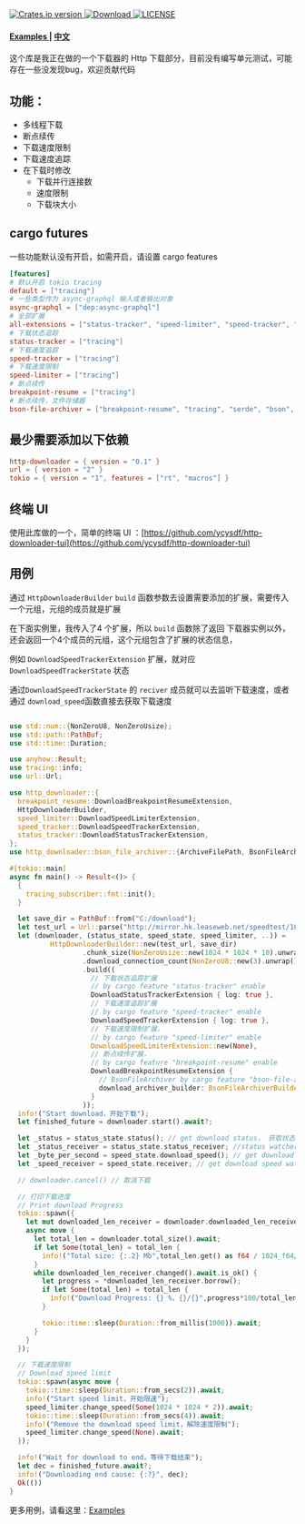 <div>
  <!-- Crates version -->
  <a href="https://crates.io/crates/http-downloader">
    <img src="https://shields.io/crates/v/http-downloader" alt="Crates.io version" />
  </a>
  <!-- Downloads -->
  <a href="https://crates.io/crates/http-downloader">
    <img src="https://shields.io/crates/d/http-downloader" alt="Download" />
  </a>
  <!-- Downloads -->
  <a href="https://github.com/ycysdf/http-downloader/blob/main/LICENSE">
    <img src="https://shields.io/crates/l/http-downloader" alt="LICENSE" />
  </a>
</div>


<div>
  <h4>
    <a href="https://github.com/ycysdf/http-downloader/blob/main/examples"> Examples </a>
    <span> | </span>
    <a href="https://github.com/ycysdf/http-downloader/blob/main/README.ZH.md"> 中文 </a>
  </h4>
</div>

这个库是我正在做的一个下载器的 Http 下载部分，目前没有编写单元测试，可能存在一些没发现bug，欢迎贡献代码

## 功能：

- 多线程下载
- 断点续传
- 下载速度限制
- 下载速度追踪
- 在下载时修改
  - 下载并行连接数
  - 速度限制
  - 下载块大小

## cargo futures

一些功能默认没有开启，如需开启，请设置 cargo features

```toml
[features]
# 默认开启 tokio tracing
default = ["tracing"]
# 一些类型作为 async-graphql 输入或者输出对象
async-graphql = ["dep:async-graphql"]
# 全部扩展
all-extensions = ["status-tracker", "speed-limiter", "speed-tracker", "breakpoint-resume", "tracing", "bson-file-archiver"]
# 下载状态追踪
status-tracker = ["tracing"]
# 下载速度追踪
speed-tracker = ["tracing"]
# 下载速度限制
speed-limiter = ["tracing"]
# 断点续传
breakpoint-resume = ["tracing"]
# 断点续传，文件存储器
bson-file-archiver = ["breakpoint-resume", "tracing", "serde", "bson", "url/serde"]
```

## 最少需要添加以下依赖

```toml
http-downloader = { version = "0.1" }
url = { version = "2" }
tokio = { version = "1", features = ["rt", "macros"] }
```

## 终端 UI

使用此库做的一个，简单的终端 UI ：[https://github.com/ycysdf/http-downloader-tui](https://github.com/ycysdf/http-downloader-tui)

## 用例

通过 `HttpDownloaderBuilder` `build` 函数参数去设置需要添加的扩展，需要传入一个元组，元组的成员就是扩展

在下面实例里，我传入了4 个扩展，所以 `build` 函数除了返回 下载器实例以外，还会返回一个4个成员的元组，这个元组包含了扩展的状态信息，

例如 `DownloadSpeedTrackerExtension` 扩展，就对应 `DownloadSpeedTrackerState` 状态

通过`DownloadSpeedTrackerState` 的  `reciver` 成员就可以去监听下载速度，或者通过 `download_speed`函数直接去获取下载速度


```rust

use std::num::{NonZeroU8, NonZeroUsize};
use std::path::PathBuf;
use std::time::Duration;

use anyhow::Result;
use tracing::info;
use url::Url;

use http_downloader::{
  breakpoint_resume::DownloadBreakpointResumeExtension,
  HttpDownloaderBuilder,
  speed_limiter::DownloadSpeedLimiterExtension,
  speed_tracker::DownloadSpeedTrackerExtension,
  status_tracker::DownloadStatusTrackerExtension,
};
use http_downloader::bson_file_archiver::{ArchiveFilePath, BsonFileArchiverBuilder};

#[tokio::main]
async fn main() -> Result<()> {
  {
    tracing_subscriber::fmt::init();
  }

  let save_dir = PathBuf::from("C:/download");
  let test_url = Url::parse("http://mirror.hk.leaseweb.net/speedtest/1000mb.bin")?;
  let (downloader, (status_state, speed_state, speed_limiter, ..)) =
          HttpDownloaderBuilder::new(test_url, save_dir)
                  .chunk_size(NonZeroUsize::new(1024 * 1024 * 10).unwrap()) // 块大小
                  .download_connection_count(NonZeroU8::new(3).unwrap()) // 下载连接数
                  .build((
                    // 下载状态追踪扩展
                    // by cargo feature "status-tracker" enable
                    DownloadStatusTrackerExtension { log: true },
                    // 下载速度追踪扩展
                    // by cargo feature "speed-tracker" enable
                    DownloadSpeedTrackerExtension { log: true },
                    // 下载速度限制扩展，
                    // by cargo feature "speed-limiter" enable
                    DownloadSpeedLimiterExtension::new(None),
                    // 断点续传扩展，
                    // by cargo feature "breakpoint-resume" enable
                    DownloadBreakpointResumeExtension {
                      // BsonFileArchiver by cargo feature "bson-file-archiver" enable
                      download_archiver_builder: BsonFileArchiverBuilder::new(ArchiveFilePath::Suffix("bson".to_string()))
                    }
                  ));
  info!("Start download，开始下载");
  let finished_future = downloader.start().await?;

  let _status = status_state.status(); // get download status， 获取状态
  let _status_receiver = status_state.status_receiver; //status watcher，状态监听器
  let _byte_per_second = speed_state.download_speed(); // get download speed，Byte per second，获取速度，字节每秒
  let _speed_receiver = speed_state.receiver; // get download speed watcher，速度监听器

  // downloader.cancel() // 取消下载

  // 打印下载进度
  // Print download Progress
  tokio::spawn({
    let mut downloaded_len_receiver = downloader.downloaded_len_receiver().clone();
    async move {
      let total_len = downloader.total_size().await;
      if let Some(total_len) = total_len {
        info!("Total size: {:.2} Mb",total_len.get() as f64 / 1024_f64/ 1024_f64);
      }
      while downloaded_len_receiver.changed().await.is_ok() {
        let progress = *downloaded_len_receiver.borrow();
        if let Some(total_len) = total_len {
          info!("Download Progress: {} %，{}/{}",progress*100/total_len,progress,total_len);
        }

        tokio::time::sleep(Duration::from_millis(1000)).await;
      }
    }
  });

  // 下载速度限制
  // Download speed limit
  tokio::spawn(async move {
    tokio::time::sleep(Duration::from_secs(2)).await;
    info!("Start speed limit，开始限速");
    speed_limiter.change_speed(Some(1024 * 1024 * 2)).await;
    tokio::time::sleep(Duration::from_secs(4)).await;
    info!("Remove the download speed limit，解除速度限制");
    speed_limiter.change_speed(None).await;
  });

  info!("Wait for download to end，等待下载结束");
  let dec = finished_future.await?;
  info!("Downloading end cause: {:?}", dec);
  Ok(())
}
```


更多用例，请看这里：[Examples](https://github.com/ycysdf/http-downloader/blob/main/examples)